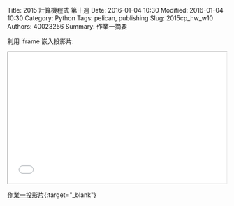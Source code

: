 Title: 2015 計算機程式 第十週
Date: 2016-01-04 10:30
Modified: 2016-01-04 10:30
Category: Python
Tags: pelican, publishing
Slug: 2015cp_hw_w10
Authors: 40023256
Summary: 作業一摘要


利用 iframe 嵌入投影片:

<iframe src="40023256_cp_w9.html" width="500" height="300"></iframe>

[作業一投影片](40023256_cp_w9.html){:target="_blank"}
